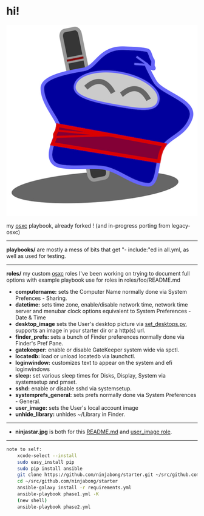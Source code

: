 hi!
===

![ninjabong](ninjastar.jpg "ninjabong")

my [osxc](http://osxc.github.io) playbook, already forked ! (and in-progress porting from legacy-osxc)

----------

**playbooks/** are mostly a mess of bits that get "- include:"ed in all.yml, as well as used for testing.

----------

**roles/** my custom [osxc](http://osxc.github.io) roles
I've been working on trying to document full options with example playbook use for roles in roles/foo/README.md

-   **computername:** sets the Computer Name normally done via System Prefences \- Sharing.
-   **datetime:** sets time zone, enable/disable network time, network time server and menubar clock options equivalent to System Preferences - Date & Time
-   **desktop\_image** sets the User's desktop picture via [set_desktops.py](https://github.com/grahamgilbert/macscripts/set_desktops/set_desktops.py), supports an image in your starter dir or a http(s) url.
-   **finder\_prefs:** sets a bunch of Finder preferences normally done via Finder's Pref Pane.
-   **gatekeeper:** enable or disable GateKeeper system wide via spctl.
-   **locatedb:** load or unload locatedb via launchctl.
-   **loginwindow:** customizes text to appear on the system and efi loginwindows
-   **sleep:** set various sleep times for Disks, Display, System via systemsetup and pmset.
-   **sshd:** enable or disable sshd via systemsetup.
-   **systemprefs\_general:** sets prefs normally done via System Preferences \- General.
-   **user\_image:** sets the User's local account image
-   **unhide\_library:** unhides ~/Library in Finder.

----------

-   **ninjastar.jpg** is both for this [README.md](README.md) and [user_image role](https://github.com/ninjabong/starter/tree/master/roles/user_image/).

----------
```bash
note to self:
	xcode-select --install
	sudo easy_install pip
	sudo pip install ansible
	git clone https://github.com/ninjabong/starter.git ~/src/github.com/ninjabong/starter
	cd ~/src/github.com/ninjabong/starter
	ansible-galaxy install -r requirements.yml
	ansible-playbook phase1.yml -K
	(new shell)
	ansible-playbook phase2.yml
```